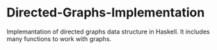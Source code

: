 # Directed-Graphs-Implementation
Implemantation of directed graphs data structure in Haskell. It includes many functions to work with graphs.
